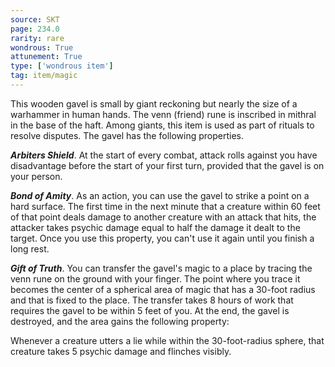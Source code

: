 ```yaml
---
source: SKT
page: 234.0
rarity: rare
wondrous: True
attunement: True
type: ['wondrous item']
tag: item/magic
---
```


This wooden gavel is small by giant reckoning but nearly the size of a warhammer in human hands. The venn (friend) rune is inscribed in mithral in the base of the haft. Among giants, this item is used as part of rituals to resolve disputes. The gavel has the following properties.

**_Arbiters Shield_**. At the start of every combat, attack rolls against you have disadvantage before the start of your first turn, provided that the gavel is on your person.

**_Bond of Amity_**. As an action, you can use the gavel to strike a point on a hard surface. The first time in the next minute that a creature within 60 feet of that point deals damage to another creature with an attack that hits, the attacker takes psychic damage equal to half the damage it dealt to the target. Once you use this property, you can't use it again until you finish a long rest.

**_Gift of Truth_**. You can transfer the gavel's magic to a place by tracing the venn rune on the ground with your finger. The point where you trace it becomes the center of a spherical area of magic that has a 30-foot radius and that is fixed to the place. The transfer takes 8 hours of work that requires the gavel to be within 5 feet of you. At the end, the gavel is destroyed, and the area gains the following property:

Whenever a creature utters a lie while within the 30-foot-radius sphere, that creature takes 5 psychic damage and flinches visibly.


